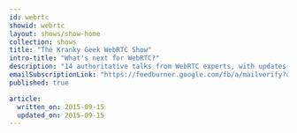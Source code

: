 ```yaml
---
id: webrtc
showid: webrtc
layout: shows/show-home
collection: shows
title: "The Kranky Geek WebRTC Show"
intro-title: "What's next for WebRTC?"
description: "14 authoritative talks from WebRTC experts, with updates from Google, Mozilla and Microsoft."
emailSubscriptionLink: "https://feedburner.google.com/fb/a/mailverify?uri=webrtc&amp;loc=en_US"
published: true

article:
  written_on: 2015-09-15
  updated_on: 2015-09-15
---
```



